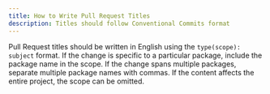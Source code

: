 ```yaml
---
title: How to Write Pull Request Titles
description: Titles should follow Conventional Commits format
---
```


Pull Request titles should be written in English using the `type(scope): subject` format.
If the change is specific to a particular package, include the package name in the scope.
If the change spans multiple packages, separate multiple package names with commas.
If the content affects the entire project, the scope can be omitted.
